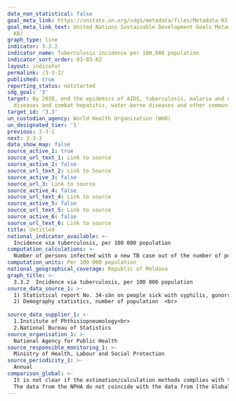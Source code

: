 ```yaml
---
data_non_statistical: false
goal_meta_link: https://unstats.un.org/sdgs/metadata/files/Metadata-03-03-02.pdf
goal_meta_link_text: United Nations Sustainable Development Goals Metadata (PDF 61
  KB)
graph_type: line
indicator: 3.3.2
indicator_name: Tuberculosis incidence per 100,000 population
indicator_sort_order: 03-03-02
layout: indicator
permalink: /3-3-2/
published: true
reporting_status: notstarted
sdg_goal: '3'
target: By 2030, end the epidemics of AIDS, tuberculosis, malaria and neglected tropical
  diseases and combat hepatitis, water-borne diseases and other communicable diseases
target_id: '3.3'
un_custodian_agency: World Health Organization (WHO)
un_designated_tier: '1'
previous: 3-3-1
next: 3-3-3
data_show_map: false
source_active_1: true
source_url_text_1: Link to source
source_active_2: false
source_url_text_2: Link to Source
source_active_3: false
source_url_3: Link to source
source_active_4: false
source_url_text_4: Link to source
source_active_5: false
source_url_text_5: Link to source
source_active_6: false
source_url_text_6: Link to source
title: Untitled
national_indicator_available: >-
  Incidence via tuberculosis, per 100 000 population
computation_calculations: >-
  Number of persons infected with a new TB case out of the number of population *100000
computation_units: Per 100 000 population
national_geographical_coverage: Republic of Moldova
graph_title: >-
  3.3.2  Incidence via tuberculosis, per 100 000 population
source_data_source_1: >-
  1) Statistical report No. 34-săn on people sick with syphilis, gonorrhoea and dermal mycoses <br> 
  2) Demography statistics, number of population  <br> 
  
source_data_supplier_1: >-
  1.Institute of Phthisiopneumology<br> 
  2.National Bureau of Statistics
source_organisation_1: >-
  National Agency for Public Health
source_responsible_monitoring_1: >-
  Ministry of Health, Labour and Social Protection
source_periodicity_1: >-
  Annual
comparison_global: >-
  It is not clear if the estimation/calculation methods complies with the national one <br> 
  The data from the NPHA do not coincide with the data from [the Global Database](https://unstats.un.org/sdgs/indicators/database/)
---
```

